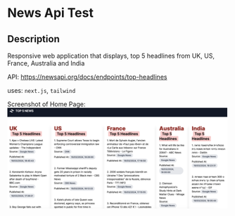 # News Api Test

## Description

Responsive web application that displays,
top 5 headlines from
UK, US, France, Australia and India

API:
https://newsapi.org/docs/endpoints/top-headlines

uses: `next.js`, `tailwind`

Screenshot of Home Page:
<img src="screenshot.png" alt="Home Page" width="500"/>
